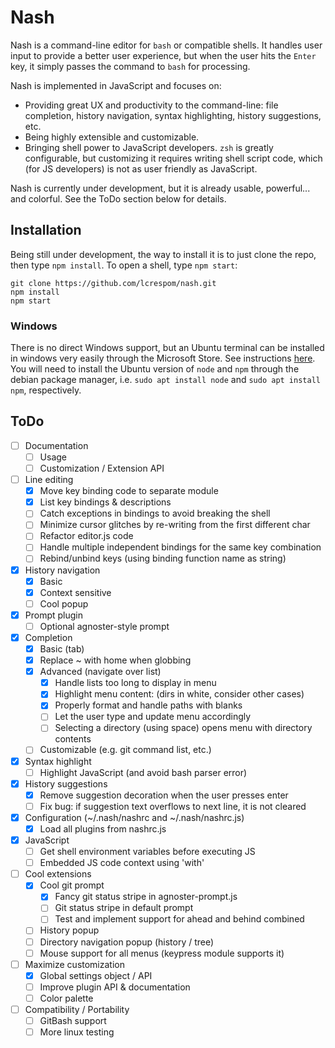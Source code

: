 # Nash
Nash is a command-line editor for `bash` or compatible shells. It handles user input to provide a better user experience, but when the user hits the `Enter` key, it simply passes the command to `bash` for processing.

Nash is implemented in JavaScript and focuses on:
- Providing great UX and productivity to the command-line: file completion, history navigation, syntax highlighting, history suggestions, etc.
- Being highly extensible and customizable.
- Bringing shell power to JavaScript developers. `zsh` is greatly configurable, but customizing it requires
	writing shell script code, which (for JS developers) is not as user friendly as JavaScript.

Nash is currently under development, but it is already usable, powerful... and colorful. See the ToDo section below for details.


## Installation
Being still under development, the way to install it is to just clone the repo, then type `npm install`. To open a shell, type `npm start`:
```
git clone https://github.com/lcrespom/nash.git
npm install
npm start
```

### Windows
There is no direct Windows support, but an Ubuntu terminal can be installed in windows very easily through the Microsoft Store. See instructions [here](https://tutorials.ubuntu.com/tutorial/tutorial-ubuntu-on-windows). You will need to install the Ubuntu version of `node` and `npm` through the debian package manager, i.e. `sudo apt install node` and `sudo apt install npm`, respectively.


## ToDo
- [ ] Documentation
	- [ ] Usage
	- [ ] Customization / Extension API
- [ ] Line editing
	- [x] Move key binding code to separate module
	- [x] List key bindings & descriptions
	- [ ] Catch exceptions in bindings to avoid breaking the shell
	- [ ] Minimize cursor glitches by re-writing from the first different char
	- [ ] Refactor editor.js code
	- [ ] Handle multiple independent bindings for the same key combination
	- [ ] Rebind/unbind keys (using binding function name as string)
- [x] History navigation
	- [x] Basic
	- [x] Context sensitive
	- [ ] Cool popup
- [x] Prompt plugin
	- [ ] Optional agnoster-style prompt
- [x] Completion
	- [x] Basic (tab)
	- [x] Replace ~ with home when globbing
	- [x] Advanced (navigate over list)
		- [x] Handle lists too long to display in menu
		- [x] Highlight menu content: (dirs in white, consider other cases)
		- [x] Properly format and handle paths with blanks
		- [ ] Let the user type and update menu accordingly
		- [ ] Selecting a directory (using space) opens menu with directory contents
	- [ ] Customizable (e.g. git command list, etc.)
- [x] Syntax highlight
	- [ ] Highlight JavaScript (and avoid bash parser error)
- [x] History suggestions
	- [x] Remove suggestion decoration when the user presses enter
	- [ ] Fix bug: if suggestion text overflows to next line, it is not cleared
- [x] Configuration (~/.nash/nashrc and ~/.nash/nashrc.js)
	- [x] Load all plugins from nashrc.js
- [x] JavaScript
	- [ ] Get shell environment variables before executing JS
	- [ ] Embedded JS code context using 'with'
- [ ] Cool extensions
	- [x] Cool git prompt
		- [x] Fancy git status stripe in agnoster-prompt.js
		- [ ] Git status stripe in default prompt
		- [ ] Test and implement support for ahead and behind combined
	- [ ] History popup
	- [ ] Directory navigation popup (history / tree)
	- [ ] Mouse support for all menus (keypress module supports it)
- [ ] Maximize customization
	- [x] Global settings object / API
	- [ ] Improve plugin API & documentation
	- [ ] Color palette
- [ ] Compatibility / Portability
	- [ ] GitBash support
	- [ ] More linux testing
